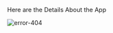 Here are the Details About the App

![error-404](https://github.com/priyanshurajeshwer/weathersystenm/assets/159920610/20c4148d-f484-46dc-9b87-16911e501114)
